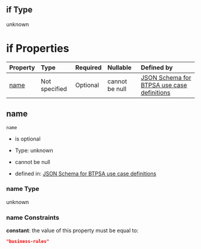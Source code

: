 ## if Type

unknown

# if Properties

| Property      | Type          | Required | Nullable       | Defined by                                                                                                                                                                                                        |
| :------------ | :------------ | :------- | :------------- | :---------------------------------------------------------------------------------------------------------------------------------------------------------------------------------------------------------------- |
| [name](#name) | Not specified | Optional | cannot be null | [JSON Schema for BTPSA use case definitions](btpsa-usecase-properties-services-items-allof-1-then-allof-14-if-properties-name.md "undefined#/properties/services/items/allOf/1/then/allOf/14/if/properties/name") |

## name



`name`

*   is optional

*   Type: unknown

*   cannot be null

*   defined in: [JSON Schema for BTPSA use case definitions](btpsa-usecase-properties-services-items-allof-1-then-allof-14-if-properties-name.md "undefined#/properties/services/items/allOf/1/then/allOf/14/if/properties/name")

### name Type

unknown

### name Constraints

**constant**: the value of this property must be equal to:

```json
"business-rules"
```
